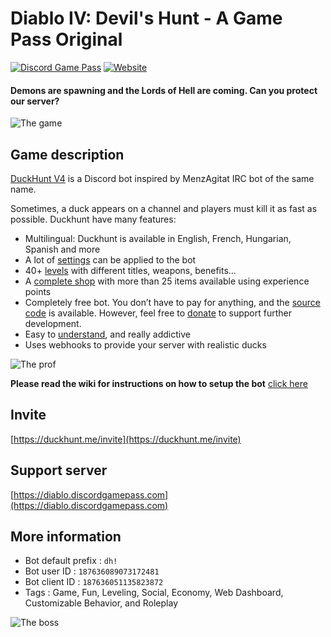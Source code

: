 # Diablo IV: Devil's Hunt - A Game Pass Original

[![Discord Game Pass](https://i.imgur.com/hIerwht.png)](https://discordgamepass.com)
[![Website](https://img.shields.io/website?url=https://discordgamepass.com)](https://discordgamepass.com)

#### Demons are spawning and the Lords of Hell are coming. Can you protect our server?

![The game](https://duckhunt.me/docs/.gitbook/assets/golden_duck_calgeka.png)

## Game description

[DuckHunt V4](https://duckhunt.me) is a Discord bot inspired by MenzAgitat IRC bot of the same name. 

Sometimes, a duck appears on a channel and players must kill it as fast as possible. 
Duckhunt have many features:
- Multilingual: Duckhunt is available in English, French, Hungarian, Spanish and more
- A lot of [settings](https://duckhunt.me/docs/bot-administration/edit-settings-settings-list) can be applied to the bot 
- 40+ [levels](https://duckhunt.me/docs/players-guide/levels-and-experience) with different titles, weapons, benefits...
- A [complete shop](https://duckhunt.me/commands/shop) with more than 25 items available using experience points 
- Completely free bot. You don’t have to pay for anything, and the [source code](https://github.com/DuckHunt-discord) is available. However, feel free to [donate](https://www.patreon.com/duckhunt) to support further development.
- Easy to [understand](https://duckhunt.me/docs/), and really addictive
- Uses webhooks to provide your server with realistic ducks

![The prof](https://duckhunt.me/docs/.gitbook/assets/prof_duck_calgeka.png)

**Please read the wiki for instructions on how to setup the bot** [click here](https://duckhunt.me/docs/bot-administration/admin-quickstart)

## Invite

[https://duckhunt.me/invite](https://duckhunt.me/invite)

## Support server

[https://diablo.discordgamepass.com](https://diablo.discordgamepass.com)

## More information

- Bot default prefix : `dh!`
- Bot user ID : `187636089073172481`
- Bot client ID : `187636051135823872`
- Tags : Game, Fun, Leveling, Social, Economy, Web Dashboard, Customizable Behavior, and Roleplay

![The boss](https://duckhunt.me/docs/.gitbook/assets/boss_calgeka.png)
